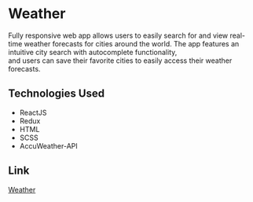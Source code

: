 # Weather
Fully responsive web app allows users to easily search for 
and view real-time weather forecasts for cities around the world. 
The app features an intuitive city search with autocomplete functionality, 	
and users can save their favorite cities to easily access their weather forecasts.

## Technologies Used
- ReactJS
- Redux
- HTML
- SCSS
- AccuWeather-API

## Link
<a href="https://annabalinov.github.io/weather" target="blank"> Weather </a>
